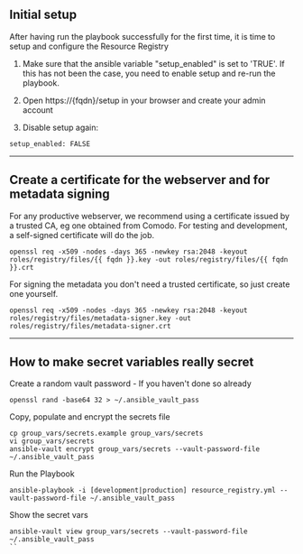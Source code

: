 ## Initial setup

After having run the playbook successfully for the first time, it is time to setup and configure the Resource Registry

1. Make sure that the ansible variable "setup_enabled" is set to 'TRUE'. If this has not been the case, you need to enable setup and re-run the playbook.


2. Open https://{fqdn}/setup in your browser and create your admin account

3. Disable setup again:

```
setup_enabled: FALSE
```



-----------------------------------------------



## Create a certificate for the webserver and for metadata signing

For any productive webserver, we recommend using a certificate issued by a trusted CA, eg one obtained from Comodo. For testing and development, a self-signed certificate will do the job.

```
openssl req -x509 -nodes -days 365 -newkey rsa:2048 -keyout roles/registry/files/{{ fqdn }}.key -out roles/registry/files/{{ fqdn }}.crt
```

For signing the metadata you don't need a trusted certificate, so just create one yourself.

```
openssl req -x509 -nodes -days 365 -newkey rsa:2048 -keyout roles/registry/files/metadata-signer.key -out roles/registry/files/metadata-signer.crt
```



-----------------------------------------------------


## How to make secret variables really secret

Create a random vault password - If you haven't done so already
```
openssl rand -base64 32 > ~/.ansible_vault_pass
```

Copy, populate and encrypt the secrets file
```
cp group_vars/secrets.example group_vars/secrets
vi group_vars/secrets
ansible-vault encrypt group_vars/secrets --vault-password-file ~/.ansible_vault_pass
```

Run the Playbook
```
ansible-playbook -i [development|production] resource_registry.yml --vault-password-file ~/.ansible_vault_pass
```

Show the secret vars
```
ansible-vault view group_vars/secrets --vault-password-file ~/.ansible_vault_pass
``